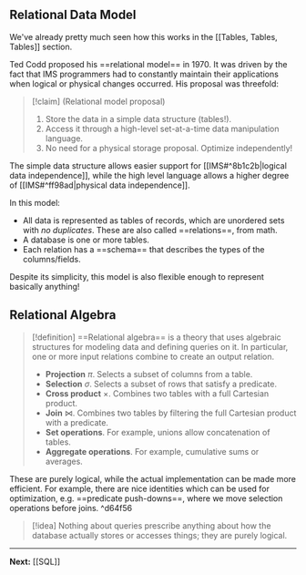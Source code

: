 ## Relational Data Model

We've already pretty much seen how this works in the [[Tables, Tables, Tables]] section.

Ted Codd proposed his ==relational model== in 1970. It was driven by the fact that IMS programmers had to constantly maintain their applications when logical or physical changes occurred. His proposal was threefold:

> [!claim] (Relational model proposal)
> 1. Store the data in a simple data structure (tables!).
> 2. Access it through a high-level set-at-a-time data manipulation language.
> 3. No need for a physical storage proposal. Optimize independently!

The simple data structure allows easier support for [[IMS#^8b1c2b|logical data independence]], while the high level language allows a higher degree of [[IMS#^ff98ad|physical data independence]].

In this model:

* All data is represented as tables of records, which are unordered sets with *no duplicates*. These are also called ==relations==, from math.
* A database is one or more tables.
* Each relation has a ==schema== that describes the types of the columns/fields.

Despite its simplicity, this model is also flexible enough to represent basically anything!

## Relational Algebra

> [!definition]
> ==Relational algebra== is a theory that uses algebraic structures for modeling data and defining queries on it. In particular, one or more input relations combine to create an output relation.
> 
> * **Projection** $\pi$. Selects a subset of columns from a table.
> * **Selection** $\sigma$. Selects a subset of rows that satisfy a predicate.
> * **Cross product** $\times$. Combines two tables with a full Cartesian product.
> * **Join** $\bowtie$. Combines two tables by filtering the full Cartesian product with a predicate.
> * **Set operations**. For example, unions allow concatenation of tables.
> * **Aggregate operations**. For example, cumulative sums or averages.

These are purely logical, while the actual implementation can be made more efficient. For example, there are nice identities which can be used for optimization, e.g. ==predicate push-downs==, where we move selection operations before joins. ^d64f56

> [!idea]
> Nothing about queries prescribe anything about how the database actually stores or accesses things; they are purely logical.

---

**Next:** [[SQL]]